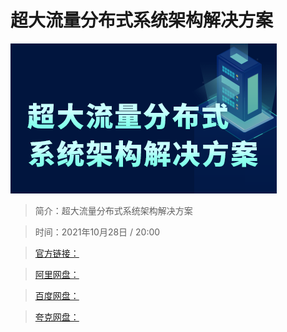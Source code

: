 # 超大流量分布式系统架构解决方案

![img](../../assets/CioPOWF3tZSAXEE8AACeH6JjyYk991.png)

> 简介：超大流量分布式系统架构解决方案

> 时间：2021年10月28日 / 20:00

> [官方链接：]()

> [阿里网盘：]()

> [百度网盘：]()

> [夸克网盘：]()
